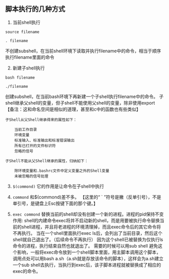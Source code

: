 
## 脚本执行的几种方式 

1. 当前shell执行

```shell
source filename

. filename
```


不创建subshell，在当前shell环境下读取并执行filename中的命令，相当于顺序执行filename里面的命令

2. 新建子shell执行
   
```shell
bash filename

./filename
```

创建subshell，在当前bash环境下再新建一个子shell执行filename中的命令。
子shell继承父shell的变量，但子shell不能使用父shell的变量，除非使用export
【备注：这和命名空间是相似的道理，甚至和c中的函数也有些类似】

    子Shell从父Shell继承得来的属性如下：

        当前工作目录
        环境变量
        标准输入、标准输出和标准错误输出
        所有已打开的文件标识符
        忽略的信号

    子Shell不能从父Shell继承的属性，归纳如下：

        除环境变量和.bashrc文件中定义变量之外的Shell变量
        未被忽略的信号处理

3. `$(commond)`
它的作用是让命令在子shell中执行

4. `commond`
和$(commond)差不多。
【这里的“ ` ”符号是撇（反单引号），不是单引号，是键盘上Esc按键下面的那个键。】

5. `exec commond`
替换当前的shell却没有创建一个新的进程。进程的pid保持不变
作用:
shell的内建命令exec将并不启动新的shell，而是用要被执行命令替换当前的shell进程，并且将老进程的环境清理掉，而且exec命令后的其它命令将不再执行。
当在一个shell里面执行exec ls后，会列出了当前目录，然后这个shell就自己退出了。（后续命令不再执行）
因为这个shell已被替换为仅执行ls命令的进程，执行结束自然也就退出了。
需要的时候可以用sub shell 避免这个影响，一般将exec命令放到一个shell脚本里面，用主脚本调用这个脚本，调用点处可以用bash a.sh（a.sh就是存放该命令的脚本），这样会为a.sh建立一个sub shell去执行，当执行到exec后，该子脚本进程就被替换成了相应的exec的命令。



